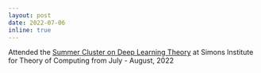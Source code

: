 ```yaml
---
layout: post
date: 2022-07-06
inline: true
---
```


Attended the [Summer Cluster on Deep Learning Theory](https://simons.berkeley.edu/programs/dltheory) at Simons Institute for Theory of Computing from July - August, 2022
